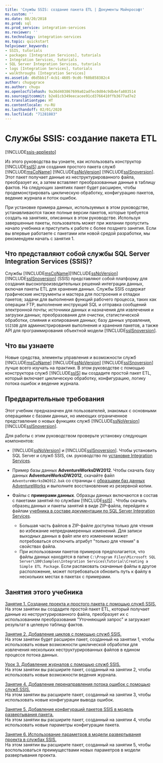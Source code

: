 ```yaml
---
title: 'Службы SSIS: создание пакета ETL | Документы Майкрософт'
ms.custom: ''
ms.date: 08/20/2018
ms.prod: sql
ms.prod_service: integration-services
ms.reviewer: ''
ms.technology: integration-services
ms.topic: quickstart
helpviewer_keywords:
- SSIS, tutorials
- packages [Integration Services], tutorials
- Integration Services, tutorials
- SQL Server Integration Services, tutorials
- logs [Integration Services], tutorials
- walkthroughs [Integration Services]
ms.assetid: d6d5bb1f-4cb1-4605-9cd6-f60b858382c4
author: chugugrace
ms.author: chugu
ms.openlocfilehash: 9a36d403867699a02adfec0d04c9db4efa803514
ms.sourcegitcommit: b2e81cb349eecacee91cd3766410ffb3677ad7e2
ms.translationtype: HT
ms.contentlocale: ru-RU
ms.lasthandoff: 02/01/2020
ms.locfileid: "71281883"
---
```

# <a name="ssis-how-to-create-an-etl-package"></a>Службы SSIS: создание пакета ETL

[!INCLUDE[ssis-appliesto](../includes/ssis-appliesto-ssvrpluslinux-asdb-asdw-xxx.md)]



Из этого руководства вы узнаете, как использовать конструктор [!INCLUDE[ssIS](../includes/ssis-md.md)] для создания простого пакета служб [!INCLUDE[msCoName](../includes/msconame-md.md)] [!INCLUDE[ssNoVersion](../includes/ssnoversion-md.md)] [!INCLUDE[ssISnoversion](../includes/ssisnoversion-md.md)]. Этот пакет получает данные из неструктурированного файла, преобразует их, а затем вставляет преобразованные данные в таблицу фактов. На следующих занятиях пакет будет расширен, чтобы продемонстрировать циклическую обработку, конфигурацию пакетов, ведение журнала и поток ошибок.  
  
При установке примера данных, используемых в этом руководстве, устанавливаются также полные версии пакетов, которые требуется создать на занятиях, описанных в этом руководстве. Используя завершенные пакеты, пользователь может при желании пропустить начало учебника и приступить к работе с более позднего занятия. Если вы впервые работаете с пакетами или новой средой разработки, мы рекомендуем начать с занятия 1.  

## <a name="what-is-sql-server-integration-services-ssis"></a>Что представляют собой службы SQL Server Integration Services (SSIS)?

Службы [!INCLUDE[msCoName](../includes/msconame-md.md)][!INCLUDE[ssNoVersion](../includes/ssnoversion-md.md)] [!INCLUDE[ssISnoversion](../includes/ssisnoversion-md.md)] (SSIS) представляют собой платформу для создания высокопроизводительных решений интеграции данных, включая пакеты ETL для хранения данных. Службы SSIS содержат графические инструменты и мастера для построения и отладки пакетов; задачи для выполнения функций рабочего процесса, таких как операции FTP, выполнение инструкций SQL и отправка сообщений электронной почты; источники данных и назначения для извлечения и загрузки данных; преобразования для очистки, статистической обработки, слияния и копирования данных; базу данных управления, `SSISDB` для администрирования выполнения и хранения пакетов, а также API для программирования объектной модели [!INCLUDE[ssISnoversion](../includes/ssisnoversion-md.md)].  

## <a name="what-you-learn"></a>Что вы узнаете  
Новые средства, элементы управления и возможности служб [!INCLUDE[msCoName](../includes/msconame-md.md)] [!INCLUDE[ssNoVersion](../includes/ssnoversion-md.md)] [!INCLUDE[ssISnoversion](../includes/ssisnoversion-md.md)] лучше всего изучать на практике. В этом руководстве с помощью конструктора служб [!INCLUDE[ssIS](../includes/ssis-md.md)] вы создадите простой пакет ETL, который включает циклическую обработку, конфигурацию, логику потока ошибок и ведение журнала.  
  
## <a name="prerequisites"></a>Предварительные требования  
Этот учебник предназначен для пользователей, знакомых с основными операциями с базами данных, но имеющих ограниченное представление о новых функциях служб [!INCLUDE[ssNoVersion](../includes/ssnoversion-md.md)] [!INCLUDE[ssISnoversion](../includes/ssisnoversion-md.md)].  

Для работы с этим руководством проверьте установку следующих компонентов:  
  
-   [!INCLUDE[ssNoVersion](../includes/ssnoversion-md.md)] и [!INCLUDE[ssISnoversion](../includes/ssisnoversion-md.md)]. Чтобы установить SQL Server и служб SSIS, см. руководство по [установке Integration Services](install-windows/install-integration-services.md).

-   Пример базы данных **AdventureWorksDW2012**. Чтобы скачать базу данных **AdventureWorksDW2012**, скачайте файл `AdventureWorksDW2012.bak` со страницы с [образцами баз данных AdventureWorks](https://github.com/Microsoft/sql-server-samples/releases/tag/adventureworks) и выполните восстановление из резервной копии.  

-   Файлы с **примерами данных**. Образцы данных включаются в состав с пакетами занятий по службам [!INCLUDE[ssIS](../includes/ssis-md.md)] . Чтобы скачать образец данных и пакеты занятий в виде ZIP-файла, перейдите к файлам [учебника в составе документации по SQL Server Integration Services](https://www.microsoft.com/download/details.aspx?id=56827).

    - Большая часть файлов в ZIP-файле доступна только для чтения во избежание непреднамеренных изменений. Для записи выходных данных в файл или его изменении может потребоваться отключить атрибут "только для чтения" в свойствах файла.
    - При использовании пакетов примеров предполагается, что файлы данных находятся в папке `C:\Program Files\Microsoft SQL Server\100\Samples\Integration Services\Tutorial\Creating a Simple ETL Package`. Если распаковать скачанные файлы в другое расположение, может потребоваться обновить путь к файлу в нескольких местах в пакетах с примерами.

## <a name="lessons-in-this-tutorial"></a>Занятия этого учебника  
[Занятие 1. Создание проекта и простого пакета с помощью служб SSIS.](../integration-services/lesson-1-create-a-project-and-basic-package-with-ssis.md)  
На этом занятии вы создадите простой пакет ETL, который получает данные из неструктурированного файла, преобразует их с использованием преобразования "Уточняющий запрос" и загружает результат в целевую таблицу фактов.  
  
[Занятие 2. Добавление циклов с помощью служб SSIS.](../integration-services/lesson-2-adding-looping-with-ssis.md)  
На этом занятии будет расширен пакет, созданный на занятии 1, чтобы использовать новые возможности циклической обработки для извлечения нескольких неструктурированных файлов в едином процессе потока данных.  
  
[Урок 3. Добавление журналов с помощью служб SSIS.](../integration-services/lesson-3-add-logging-with-ssis.md)  
На этом занятии вы расширите пакет, созданный на занятии 2, чтобы использовать новые возможности ведения журнала.  
  
[Занятие 4. Добавление перенаправления потока ошибок с помощью служб SSIS.](../integration-services/lesson-4-add-error-flow-redirection-with-ssis.md)  
На этом занятии вы расширите пакет, созданный на занятии 3, чтобы использовать новые конфигурации вывода ошибок.  
  
[Занятие 5. Добавление конфигураций пакетов SSIS в модель развертывания пакета.](../integration-services/lesson-5-add-ssis-package-configurations-for-the-package-deployment-model.md)  
На этом занятии вы расширите пакет, созданный на занятии 4, чтобы использовать новые параметры конфигурации пакета.  
  
[Занятие 6. Использование параметров в модели развертывания проекта в службах SSIS.](../integration-services/lesson-6-using-parameters-with-the-project-deployment-model-in-ssis.md)  
На этом занятии вы расширите пакет, созданный на занятии 5, чтобы воспользоваться преимуществами новых параметров в модели развертывания проекта.  
  
  
  
